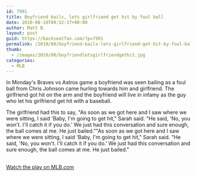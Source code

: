 ```yaml
---
id: 7991
title: Boyfriend bails, lets girlfriend get hit by foul ball
date: 2010-08-10T09:52:17+00:00
author: Matt B.
layout: post
guid: https://backseatfan.com/?p=7991
permalink: /2010/08/boyfriend-bails-lets-girlfriend-get-hit-by-foul-ball/
thumb:
  - /images/2010/08/boyfriendletsgirlfriendgethit.jpg
categories:
  - MLB
---
```


<div class="entry">
  <p>
    In Monday's Braves vs Astros game a boyfriend was seen bailing as a foul ball from Chris Johnson came hurling towards him and girlfriend. The girlfriend got hit on the arm and the boyfriend will live in infamy as the guy who let his girlfriend get hit with a baseball.
  </p>

  <p>
    The girlfriend had this to say, "As soon as we got here and I saw where we were sitting, I said 'Baby, I'm going to get hit," Sarah said. "He said, 'No, you won't. I'll catch it if you do.' We just had this conversation and sure enough, the ball comes at me. He just bailed.""As soon as we got here and I saw where we were sitting, I said 'Baby, I'm going to get hit," Sarah said. "He said, 'No, you won't. I'll catch it if you do.' We just had this conversation and sure enough, the ball comes at me. He just bailed."
  </p>

  <p>
    <br /> <a href="https://us.lrd.yahoo.com/_ylt=AgpXLDeS.VEurcJlKR2Im6yrO4d4/SIG=127ufrk7p/**http%3A//houston.astros.mlb.com/video/play.jsp%3Fcontent_id=10798761">Watch the play on MLB.com</a>
  </p>
</div>
